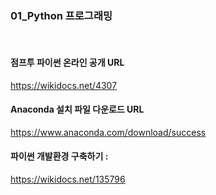 ### 01_Python 프로그래밍
<br>

#### 점프투 파이썬 온라인 공개 URL
https://wikidocs.net/4307
<br>

#### Anaconda 설치 파일 다운로드 URL
https://www.anaconda.com/download/success
<br>

#### 파이썬 개발환경 구축하기 :
https://wikidocs.net/135796
<br>
